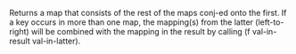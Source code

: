 Returns a map that consists of the rest of the maps conj-ed onto
  the first.  If a key occurs in more than one map, the mapping(s)
  from the latter (left-to-right) will be combined with the mapping in
  the result by calling (f val-in-result val-in-latter).